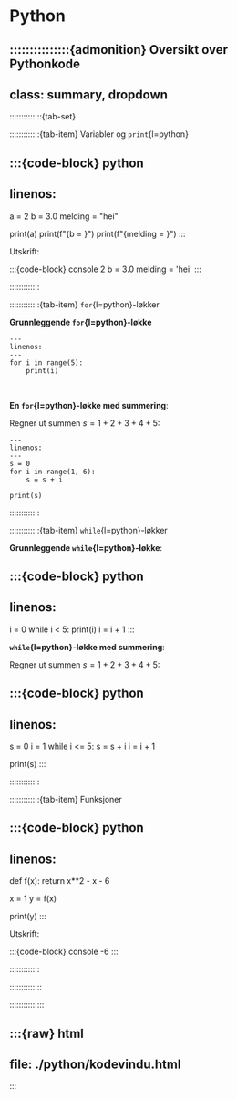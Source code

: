# Python


:::::::::::::::{admonition} Oversikt over Pythonkode
---
class: summary, dropdown
---
::::::::::::::{tab-set}

:::::::::::::{tab-item} Variabler og `print`{l=python}

:::{code-block} python
---
linenos:
---
a = 2
b = 3.0
melding = "hei"

print(a)
print(f"{b = }")
print(f"{melding = }")
:::

Utskrift:

:::{code-block} console
2
b = 3.0
melding = 'hei'
:::


:::::::::::::


:::::::::::::{tab-item} `for`{l=python}-løkker

**Grunnleggende `for`{l=python}-løkke**
```{code-block} python
---
linenos:
---
for i in range(5):
    print(i)
```

<br>

**En `for`{l=python}-løkke med summering**:

Regner ut summen $s = 1 + 2 + 3 + 4 + 5$:

```{code-block} python
---
linenos:
---
s = 0
for i in range(1, 6):
    s = s + i

print(s)
```

:::::::::::::


:::::::::::::{tab-item} `while`{l=python}-løkker

**Grunnleggende `while`{l=python}-løkke**:

:::{code-block} python
---
linenos:
---
i = 0
while i < 5:
    print(i)
    i = i + 1
:::

**`while`{l=python}-løkke med summering**:

Regner ut summen $s = 1 + 2 + 3 + 4 + 5$:

:::{code-block} python
---
linenos:
---
s = 0
i = 1
while i <= 5:
    s = s + i
    i = i + 1

print(s)
:::

:::::::::::::

:::::::::::::{tab-item} Funksjoner

:::{code-block} python
---
linenos:
---
def f(x):
    return x**2 - x - 6

x = 1
y = f(x)

print(y)
:::

Utskrift:

:::{code-block} console
-6
:::

:::::::::::::


::::::::::::::

:::::::::::::::


:::{raw} html
---
file: ./python/kodevindu.html
---
:::




<!-- :::::::::::::{tab-item} CAS
Kommandoene nedenfor hører til Python pakken `casify`{l=python}. Ha med følgende kodelinje på toppen av programmet ditt:

:::{code-block} python
from casify import *
:::

| Tema | Kommando | Eksempel |
|------|----------|----------|
| Likninger | <ul><li>`løs(likning)`{l=python} (eksakt løsning)</li><li>`nløs(likning)`{l=python} (numerisk løsning)</li></ul> | <ul><li>`løs("x**2 - 3*x - 4 = 0")`{l=python} </li><li>`nløs("2 ** x = 10")`{l=python}</li></ul> |
| Ulikheter | `løs(ulikhet)`</li></ul> | <ul><li>`løs("x**2 - 3*x - 4 > 0")`{l=python} </li><li>`løs("x**3 - x + 2 <= 0")`{l=python}</li></ul> |

::::::::::::: -->
<!-- 
:::::::::::::{tab-item} Regresjon

**Kodemal** som kan kopieres og fylles ut:

:::{code-block} python
---
linenos:
---
from casify import *

xdata = [] # FYLL INN x-verdier
ydata = [] # FYLL INN y-verdier
modell = # FYLL INN: regresjonsmodell, f.eks "a * x ** b"

# Utfører regresjon
f = reg(
    modell=modell,
    xdata=xdata,
    ydata=ydata,
)

# Lager graf
f.graf(
    definisjonsmengde=(0, 100),
    xstep=10,
    ystep=5,
)


# Regner ut en funksjonsverdi med modellen
verdi = f(5)
print(verdi)


# Løser en likning med regresjonsmodellen
løsning = løs("f(x) = 10")

:::

::::::::::::: -->